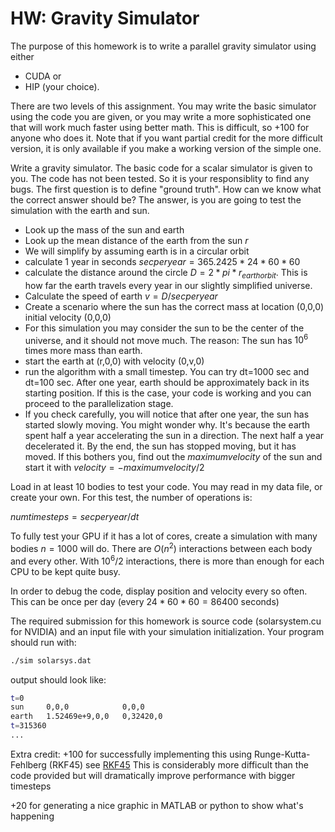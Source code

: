 # HW: Gravity Simulator

The purpose of this homework is to write a parallel gravity simulator using either
* CUDA or
* HIP
(your choice).

There are two levels of this assignment. You may write the basic simulator using the code you are 
given, or you may write a more sophisticated one that will work much faster using better math.
This is difficult, so +100 for anyone who does it. Note that if you want partial credit for the
more difficult version, it is only available if you make a working version of the simple one.

Write a gravity simulator. The basic code for a scalar simulator is given to you.
The code has not been tested. So it is your responsiblity to find any bugs.
The first question is to define "ground truth". How can we know what the correct answer should be?
The answer, is you are going to test the simulation with the earth and sun.

- Look up the mass of the sun and earth
- Look up the mean distance of the earth from the sun $r$
- We will simplify by assuming earth is in a circular orbit
- calculate 1 year in seconds $secperyear = 365.2425 * 24*60*60$
- calculate the distance around the circle $D = 2*pi*r_{earthorbit}$. This is how far the earth travels every year in our slightly simplified universe.
- Calculate the speed of earth
  $v=D / secperyear$
- Create a scenario where the sun has the correct mass at location (0,0,0) initial velocity (0,0,0)
- For this simulation you may consider the sun to be the center of the universe, and it should not move much. The reason: The sun has $10^6$ times more mass than earth.
- start the earth at (r,0,0) with velocity (0,v,0)
- run the algorithm with a small timestep. You can try dt=1000 sec and dt=100 sec. After one year, earth should be approximately back in its starting position. If this is the case, your code is working and you can proceed to the parallelization stage.
- If you check carefully, you will notice that after one year, the sun has started slowly moving. You might wonder why. It's because the earth spent half a year accelerating the sun in a direction. The next half a year decelerated it. By the end, the sun has stopped moving, but it has moved. If this bothers you, find out the $maximumvelocity$ of the sun and start it with $velocity=-maximumvelocity/2$

Load in at least 10 bodies to test your code. You may read in my data file, or create your own. For this test, the number of operations is:

$numtimesteps = secperyear / dt$

To fully test your GPU if it has a lot of cores, create a simulation with many bodies $n=1000$ will do. There are $O(n^2)$ interactions between each body and every other. With $10^6/2$ interactions, there is more than enough for each CPU to be kept quite busy. 

In order to debug the code, display position and velocity every so often. This can be once per day (every $24*60*60=86400$ seconds)

The required submission for this homework is source code (solarsystem.cu for NVIDIA) and an input file with your simulation initialization. Your program should run with:

```bash
./sim solarsys.dat
```

output should look like:

```bash
t=0
sun     0,0,0            0,0,0
earth   1.52469e+9,0,0   0,32420,0
t=315360
...
```

Extra credit: +100 for successfully implementing this using
Runge-Kutta-Fehlberg (RKF45) see [RKF45](https://en.wikipedia.org/wiki/Runge%E2%80%93Kutta%E2%80%93Fehlberg_method)
This is considerably more difficult than the code provided but will dramatically improve performance with bigger timesteps

+20 for generating a nice graphic in MATLAB or python to show what's happening
